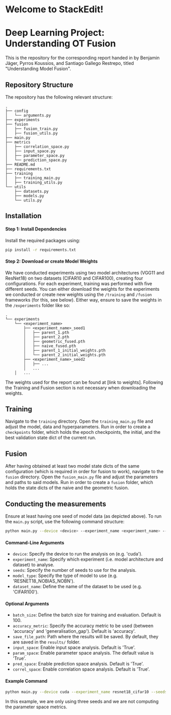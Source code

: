 # Welcome to StackEdit!

# Deep Learning Project: Understanding OT Fusion

This is the repository for the corresponding report handed in by Benjamin Jäger, Pyrros Koussios, and Santiago Gallego Restrepo, titled "Understanding Model Fusion". 

## Repository Structure
The repository has the following relevant structure:
```
.
├── config
│   └── arguments.py
├── experiments
├── fusion
│   ├── fusion_train.py
│   ├── fusion_utils.py
├── main.py
├── metrics
│   ├── correlation_space.py
│   ├── input_space.py
│   ├── parameter_space.py
│   └── prediction_space.py
├── README.md
├── requirements.txt
├── training
│   ├── training_main.py
│   ├── training_utils.py
└── utils
    ├── datasets.py
    ├── models.py
    └── utils.py
```

## Installation


#### Step 1: Install Dependencies


Install the required packages using:
```bash
pip install -r requirements.txt
```
#### Step 2: Download or create Model Weights

We have conducted experiments using two model architectures (VGG11 and ResNet18) on two datasets (CIFAR10 and CIFAR100), creating four configurations. For each experiment, training was performed with five different seeds. 
You can either download the weights for the experiments we conducted or create new weights using the `/training` and `/fusion` frameworks (for this, see below). Either way, ensure to save the weights in the `/experiments` folder like so:
```
.
└── experiments
    └── <experiment_name>
        ├── <experiment_name>_seed1
        │   ├── parent_1.pth
        │   ├── parent_2.pth
        │   ├── geometric_fused.pth
        │   ├── naive_fused.pth
        │   ├── parent_1_initial_weights.pth
        │   └── parent_2_initial_weights.pth
        ├── <experiment_name>_seed2
        │   ├── ...
        │   ...
    │   ...
```
The weights used for the report can be found at [link to weights]. Following the Training and Fusion section is not necessary when downloading the weights.

## Training
Navigate to the `training` directory. Open the `training_main.py` file and adjust the model, data and hyperparameters. Run in order to create a `checkpoints` folder, which holds the epoch checkpoints, the initial, and the best validation state dict of the current run.

## Fusion
After having obtained at least two model state dicts of the same configuration (which is required in order for fusion to work), navigate to the `fusion` directory. Open the `fusion_main.py` file and adjust the parameters and paths to said models. Run in order to create a `fusion` folder, which holds the state dicts of the naive and the geometric fusion.

## Conducting the measurements
Ensure at least having one seed of model data (as depicted above). 
To run the `main.py` script, use the following command structure:

```bash
python main.py --device <device> --experiment_name <experiment_name> --seeds <seeds> --model_type <model_type> --dataset_name <dataset_name> [--optional_flag <True/False>]
```

#### Command-Line Arguments

- `device`: Specify the device to run the analysis on (e.g. 'cuda').
- `experiment_name`: Specify which experiment (i.e. model architecture and dataset) to analyse.
- `seeds`: Specify the number of seeds to use for the analysis.
- `model_type`: Specify the type of model to use (e.g. 'RESNET18_NOBIAS_NOBN').
- `dataset_name`: Define the name of the dataset to be used (e.g. 'CIFAR100').


#### Optional Arguments
- `batch_size`: Define the batch size for training and evaluation. Default is 100.
- `accuracy_metric`: Specify the accuracy metric to be used (between 'accuracy' and 'generalisation_gap'). Default is 'accuracy'.
- `save_file_path`: Path where the results will be saved. By default, they are saved in the `results/` folder.
- `input_space`: Enable input space analysis. Default is 'True'.
- `param_space`: Enable parameter space analysis. The default value is 'True'.
- `pred_space`: Enable prediction space analysis. Default is 'True'.
- `correl_space`: Enable correlation space analysis. Default is 'True'.


#### Example Command

```bash
python main.py --device cuda --experiment_name resnet18_cifar10 --seeds 3 --model_type RESNET18_NOBIAS_NOBN --dataset_name CIFAR10 --param_space False
```

In this example, we are only using three seeds and we are not computing the parameter space metrics.
